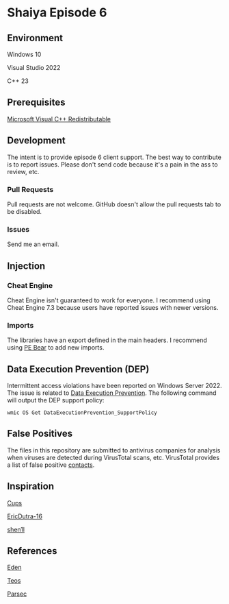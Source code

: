 # Shaiya Episode 6

## Environment

Windows 10

Visual Studio 2022

C++ 23

## Prerequisites

[Microsoft Visual C++ Redistributable](https://aka.ms/vs/17/release/vc_redist.x86.exe)

## Development

The intent is to provide episode 6 client support. The best way to contribute is to report issues. Please don't send code because it's a pain in the ass to review, etc.

### Pull Requests

Pull requests are not welcome. GitHub doesn't allow the pull requests tab to be disabled.

### Issues

Send me an email.

## Injection

### Cheat Engine

Cheat Engine isn't guaranteed to work for everyone. I recommend using Cheat Engine 7.3 because users have reported issues with newer versions.

### Imports

The libraries have an export defined in the main headers. I recommend using [PE Bear](https://github.com/hasherezade/pe-bear) to add new imports.

## Data Execution Prevention (DEP)

Intermittent access violations have been reported on Windows Server 2022. The issue is related to [Data Execution Prevention](https://learn.microsoft.com/en-us/windows/win32/memory/data-execution-prevention). The following command will output the DEP support policy:

```
wmic OS Get DataExecutionPrevention_SupportPolicy
```

## False Positives

The files in this repository are submitted to antivirus companies for analysis when viruses are detected during VirusTotal scans, etc. VirusTotal provides a list of false positive [contacts](https://docs.virustotal.com/docs/false-positive-contacts).

## Inspiration

[Cups](https://www.elitepvpers.com/forum/shaiya-pserver-guides-releases/4653021-shaiya-library.html)

[EricDutra-16](https://www.elitepvpers.com/forum/shaiya-pserver-guides-releases/4189218-release-wip-ep6-source-code.html)

[shen1l](https://www.elitepvpers.com/forum/shaiya-pserver-guides-releases/3669922-release-ep6-itemmall-fixed.html)

## References

[Eden](https://github.com/tristonplummer/Eden)

[Teos](https://github.com/ShaiyaTeos/Teos)

[Parsec](https://github.com/matigramirez/Parsec)
